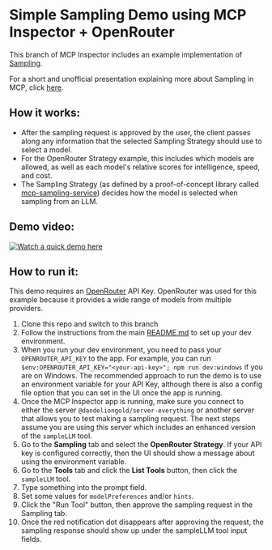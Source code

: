 # Simple Sampling Demo using MCP Inspector + OpenRouter

This branch of MCP Inspector includes an example implementation of [Sampling](https://modelcontextprotocol.io/docs/concepts/sampling).

For a short and unofficial presentation explaining more about Sampling in MCP, click [here](https://docs.google.com/presentation/d/e/2PACX-1vTQanxL5HofdsaHx5g-L6VGhSLoGicAK2obcpoinFleKQjpTisMVlvwzxBLv2ZywbZBakxFQvyLi41H/pub?start=false&loop=false&delayms=60000).

## How it works:

- After the sampling request is approved by the user, the client passes along any information that the selected Sampling Strategy should use to select a model.
- For the OpenRouter Strategy example, this includes which models are allowed, as well as each model's relative scores for intelligence, speed, and cost.
- The Sampling Strategy (as defined by a proof-of-concept library called [mcp-sampling-service](https://github.com/olaservo/mcp-sampling-service)) decides how the model is selected when sampling from an LLM.

## Demo video:

[![Watch a quick demo here](https://img.youtube.com/vi/3u-wP25A-8s/0.jpg)](https://www.youtube.com/watch?v=3u-wP25A-8s)

## How to run it:

This demo requires an [OpenRouter](https://openrouter.ai/) API Key.  OpenRouter was used for this example because it provides a wide range of models from multiple providers.

1. Clone this repo and switch to this branch
2. Follow the instructions from the main [README.md](README.md) to set up your dev environment.
3. When you run your dev environment, you need to pass your `OPENROUTER_API_KEY` to the app.  For example, you can run `$env:OPENROUTER_API_KEY="<your-api-key>"; npm run dev:windows` if you are on Windows.  The recommended approach to run the demo is to use an environment variable for your API Key, although there is also a config file option that you can set in the UI once the app is running.
4. Once the MCP Inspector app is running, make sure you connect to either the server `@dandeliongold/server-everything` or another server that allows you to test making a sampling request.  The next steps assume you are using this server which includes an enhanced version of the `sampleLLM` tool.
5. Go to the **Sampling** tab and select the **OpenRouter Strategy**. If your API key is configured correctly, then the UI should show a message about using the environment variable.
6. Go to the **Tools** tab and click the **List Tools** button, then click the `sampleLLM` tool.
7. Type something into the prompt field.
8. Set some values for `modelPreferences` and/or `hints`.
9. Click the "Run Tool" button, then approve the sampling request in the Sampling tab.
10. Once the red notification dot disappears after approving the request, the sampling response should show up under the sampleLLM tool input fields.